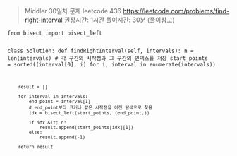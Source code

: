 <blockquote>
<p>Middler 30일차
문제 leetcode 436
<a href="https://leetcode.com/problems/find-right-interval">https://leetcode.com/problems/find-right-interval</a>
권장시간: 1시간
풀이시간: 30분 (풀이참고)</p>
</blockquote>
<pre><code class="language-python3">from bisect import bisect_left

class Solution:
    def findRightInterval(self, intervals):
        n = len(intervals)
        # 각 구간의 시작점과 그 구간의 인덱스를 저장
        start_points = sorted((interval[0], i) for i, interval in enumerate(intervals))

        result = []

        for interval in intervals:
            end_point = interval[1]
            # end_point보다 크거나 같은 시작점을 이진 탐색으로 찾음
            idx = bisect_left(start_points, (end_point,))

            if idx &lt; n:
                result.append(start_points[idx][1])
            else:
                result.append(-1)

        return result
</code></pre>
<p><img alt="" src="https://velog.velcdn.com/images/saruru/post/d76a107b-012c-405e-aeb1-54c9996bb214/image.png" /></p>